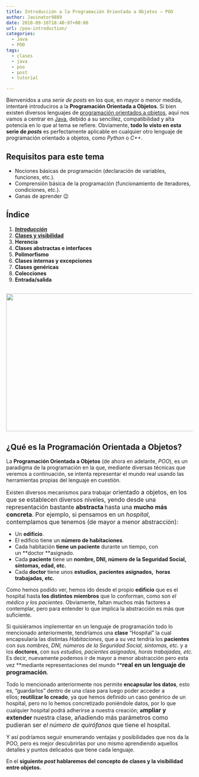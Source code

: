 ```yaml
---
title: Introducción a la Programación Orientada a Objetos – POO
author: Javinator9889
date: 2018-09-16T18:40:07+00:00
url: /poo-introduction/
categories:
  - Java
  - POO
tags:
  - clases
  - java
  - poo
  - post
  - tutorial

---
```

Bienvenidos a una _serie de posts_ en los que, en mayor o menor medida, intentaré introduciros a la **Programación Orientada a Objetos**. Si bien existen diversos lenguajes de [programación orientados a objetos][1], aquí nos vamos a centrar en [Java][2], debido a su sencillez, compatibilidad y alta potencia en lo que al tema se refiere. Obviamente, **todo lo visto en esta serie de _posts_** es perfectamente aplicable en cualquier otro lenguaje de programación orientado a objetos, como _Python_ o _C++_.

<!--more-->

## Requisitos para este tema

  * Nociones básicas de programación (declaración de variables, funciones, etc.).
  * Comprensión básica de la programación (funcionamiento de iteradores, condiciones, etc.).
  * Ganas de aprender 😉

## Índice

<li style="list-style-type: none;">
  <ol>
    <li>
      <em><strong><a href="https://javinator9889.sytes.net/blog/poo-introduction">Introducción</a></strong></em>
    </li>
    <li>
      <a href="https://javinator9889.sytes.net/blog/poo-classes-visibility"><strong>Clases y visibilidad</strong></a>
    </li>
    <li>
      <strong>Herencia</strong>
    </li>
    <li>
      <strong>Clases abstractas e interfaces</strong>
    </li>
    <li>
      <strong>Polimorfismo</strong>
    </li>
    <li>
      <strong>Clases internas y excepciones</strong>
    </li>
    <li>
      <strong>Clases genéricas</strong>
    </li>
    <li>
      <strong>Colecciones</strong>
    </li>
    <li>
      <strong>Entrada/salida</strong>
    </li>
  </ol>
</li>

## <strong style="color: #333333; font-size: 1rem;"><strong style="font-size: 1rem;"><img loading="lazy" class="alignnone size-medium" src="https://userscontent2.emaze.com/images/e53bd040-2559-4d37-a6bc-40e8b4bd641f/b27f132b-3de5-4549-9083-4b8f376cc0dapng" width="744" height="371" /></strong></strong>

## ¿Qué es la Programación Orientada a Objetos?

La **Programación Orientada a Objetos** (de ahora en adelante, _POO_), es un paradigma de la programación en la que, mediante diversas técnicas que veremos a continuación, se intenta representar el mundo real usando las herramientas propias del lenguaje en cuestión.

Existen diversos mecanismos para trabajar <span style="font-size: 1rem;">orientado a objetos, en los que se establecen diversos niveles, yendo desde una representación bastante </span><strong style="font-size: 1rem;">abstracta </strong><span style="font-size: 1rem;">hasta una </span><strong style="font-size: 1rem;">mucho más concreta</strong><span style="font-size: 1rem;">. Por ejemplo, si pensamos en un </span><em style="font-size: 1rem;">hospital</em><span style="font-size: 1rem;">, contemplamos que tenemos (de mayor a menor abstracción):</span>

  * Un **edificio**.
  * El edificio tiene un **número de habitaciones**.
  * Cada habitación **tiene un paciente** durante un tiempo, con un **doctor **asignado.
  * Cada **paciente** tiene un **nombre, DNI, número de la Seguridad Social, síntomas, edad, etc.**
  * Cada **doctor** tiene unos **estudios,** **pacientes asignados,  horas trabajadas, etc.**

Como hemos podido ver, hemos ido desde el propio **edificio** que es el hospital hasta **los distintos miembros** que lo conforman, como son _el médico y los pacientes_. Obviamente, faltan muchos más factores a contemplar, pero para entender lo que implica la abstracción es más que suficiente.

Si quisiéramos implementar en un lenguaje de programación todo lo mencionado anteriormente, tendríamos una **clase** &#8220;Hospital&#8221; la cual encapsularía las distintas _Habitaciones_, que a su vez tendría los **pacientes** con sus _nombres, DNI, números de la Seguridad Social, síntomas, etc._ y a los **doctores**, con sus _estudios, pacientes asignados, horas trabajadas, etc._ Es decir, nuevamente podemos ir de mayor a menor abstracción pero esta vez **mediante representaciones del mundo **<strong style="font-size: 1rem;">real en un lenguaje de programación</strong><span style="font-size: 1rem;">.</span>

Todo lo mencionado anteriormente nos permite **encapsular los datos**, esto es, &#8220;guardarlos&#8221; dentro de una clase para luego poder acceder a ellos; **reutilizar lo creado**, ya que hemos definido un caso genérico de un hospital, pero no lo hemos concretizado poniéndole datos, por lo que cualquier hospital podrá adherirse a nuestra creación; **a**<strong style="font-size: 1rem;">mpliar y extender</strong> <span style="font-size: 1rem;">nuestra clase, añadiendo más parámetros como pudieran ser </span><em style="font-size: 1rem;">el número de quirófanos</em> <span style="font-size: 1rem;">que tiene el hospital.</span>

Y así podríamos seguir enumerando ventajas y posibilidades que nos da la POO, pero es mejor descubrirlas por uno mismo aprendiendo aquellos detalles y puntos delicados que tiene cada lenguaje.

En el **siguiente _post_ hablaremos del concepto de clases y la visibilidad entre objetos.**

 [1]: http://www.larevistainformatica.com/lenguajes-programacion-orientada-objetos.htm
 [2]: https://es.wikipedia.org/wiki/Java_(lenguaje_de_programaci%C3%B3n)